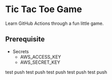# Tic Tac Toe Game

Learn GitHub Actions through a fun little game.

## Prerequisite
- Secrets
  - AWS_ACCESS_KEY
  - AWS_SECRET_KEY

test push
test push
test push
test push
test push
